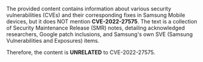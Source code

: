 The provided content contains information about various security vulnerabilities (CVEs) and their corresponding fixes in Samsung Mobile devices, but it does NOT mention **CVE-2022-27575**. The text is a collection of Security Maintenance Release (SMR) notes, detailing acknowledged researchers, Google patch inclusions, and Samsung's own SVE (Samsung Vulnerabilities and Exposures) items.

Therefore, the content is **UNRELATED** to CVE-2022-27575.